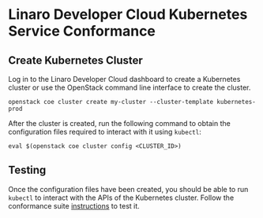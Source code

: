 # Linaro Developer Cloud Kubernetes Service Conformance


## Create Kubernetes Cluster

Log in to the Linaro Developer Cloud dashboard to create a Kubernetes cluster or use the OpenStack command line interface to create the cluster.

```shell
openstack coe cluster create my-cluster --cluster-template kubernetes-prod
```

After the cluster is created, run the following command to obtain the configuration files required to interact with it using `kubectl`:

```shell
eval $(openstack coe cluster config <CLUSTER_ID>)
```

## Testing

Once the configuration files have been created, you should be able to run `kubectl` to interact with the APIs of the Kubernetes cluster. Follow the conformance suite [instructions](https://github.com/cncf/k8s-conformance/blob/master/instructions.md#running) to test it.
